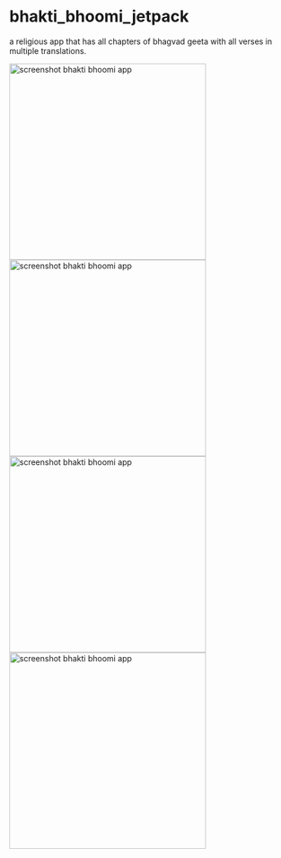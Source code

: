 # bhakti_bhoomi_jetpack
a religious app that has all chapters of bhagvad geeta with all verses in multiple translations.

<img src="https://github.com/vi5hnuu/bhakti_bhoomi_jetpack/assets/78157776/0c4f8222-c0ce-4913-b8f9-2b4b808acdbc" width="350px" alt="screenshot bhakti bhoomi app">
<img src="https://github.com/vi5hnuu/bhakti_bhoomi_jetpack/assets/78157776/af64c8d3-df48-4d5b-8c41-a9a7aa611165" width="350px" alt="screenshot bhakti bhoomi app">
<img src="https://github.com/vi5hnuu/bhakti_bhoomi_jetpack/assets/78157776/72c2fc7d-6c03-4105-9dbc-cc5b2a4c8521" width="350px" alt="screenshot bhakti bhoomi app">
<img src="https://github.com/vi5hnuu/bhakti_bhoomi_jetpack/assets/78157776/29653757-6aad-4967-bb94-6c518f7ef087" width="350px" alt="screenshot bhakti bhoomi app">

